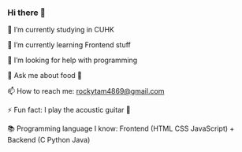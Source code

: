 ### Hi there 👋



🔭 I’m currently studying in CUHK 

🌱 I’m currently learning Frontend stuff

🤔 I’m looking for help with programming

💬 Ask me about food 🍲 

📫 How to reach me: rockytam4869@gmail.com

⚡ Fun fact: I play the acoustic guitar 🎸 

📚 Programming language I know: Frontend (HTML CSS JavaScript) + Backend (C Python Java) 

